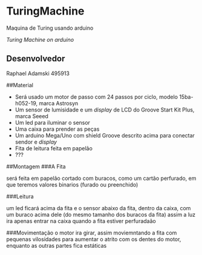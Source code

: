 # TuringMachine
Maquina de Turing usando arduino

*Turing Machine on arduino*


## Desenvolvedor
Raphael Adamski 495913

##Material
 - Será usado um motor de passo com 24 passos por ciclo, modelo 15ba-h052-19, marca Astrosyn
 - Um sensor de lumisidade e um *display* de LCD do Groove Start Kit Plus, marca Seeed
 - Um led para iluminar o sensor
 - Uma caixa para prender as peças
 - Um arduino Mega/Uno com shield Groove descrito acima para conectar sendor e *display*
 - Fita de leitura feita em papelão
 - ???

##Montagem
###A Fita

  será feita em papelão cortado com buracos, como um cartão perfurado, em que teremos valores binarios (furado ou preenchido)

###Leitura

  um led ficará acima da fita e o sensor abaixo da fita, dentro da caixa, com um buraco acima dele (do mesmo tamanho dos buracos da fita) assim a luz ira apenas entrar na caixa quando a fita estiver perfuradaão

###Movimentação
  o motor ira girar, assim moviemntando a fita com pequenas vilosidades para aumentar o atrito com os dentes do motor, enquanto as outras partes fica estáticas
